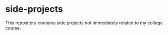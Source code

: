 # side-projects
This repository contains side projects not immediately related to my college course. 
